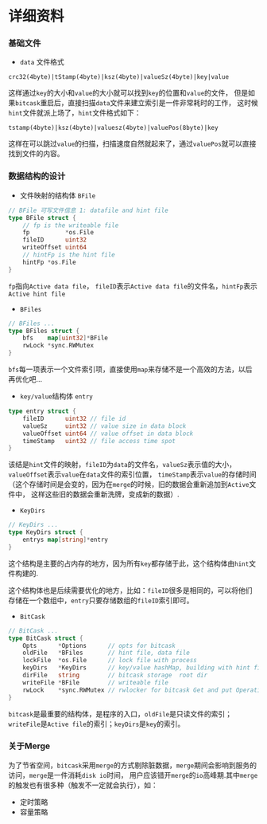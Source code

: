 详细资料
===

### 基础文件
- `data` 文件格式

```
crc32(4byte)|tStamp(4byte)|ksz(4byte)|valueSz(4byte)|key|value 
```

这样通过`key`的大小和`value`的大小就可以找到`key`的位置和`value`的文件，
但是如果`bitcask`重启后，直接扫描`data`文件来建立索引是一件非常耗时的工作，
这时候`hint`文件就派上场了，`hint`文件格式如下：

``` 
tstamp(4byte)|ksz(4byte)|valuesz(4byte)|valuePos(8byte)|key
```

这样在可以跳过`value`的扫描，扫描速度自然就起来了，通过`valuePos`就可以直接找到文件的内容。

### 数据结构的设计
- 文件映射的结构体 `BFile`

```go
// BFile 可写文件信息 1: datafile and hint file
type BFile struct {
	// fp is the writeable file
	fp          *os.File
	fileID      uint32
	writeOffset uint64
	// hintFp is the hint file
	hintFp *os.File
}
```

`fp`指向`Active data file`， `fileID`表示`Active data file`的文件名，`hintFp`表示`Active hint file`

- `BFiles `

```go
// BFiles ...
type BFiles struct {
	bfs    map[uint32]*BFile
	rwLock *sync.RWMutex
}
```

`bfs`每一项表示一个文件索引项，直接使用`map`来存储不是一个高效的方法，以后再优化吧…

- `key/value`结构体 `entry`

```go 
type entry struct {
	fileID      uint32 // file id
	valueSz     uint32 // value size in data block
	valueOffset uint64 // value offset in data block
	timeStamp   uint32 // file access time spot
}
```

该结是`hint`文件的映射，`fileID`为`data`的文件名，`valueSz`表示值的大小，`valueOffset`表示`value`在`data`文件的索引位置，
`timeStamp`表示`value`的存储时间（这个存储时间是会变的，因为在`merge`的时候，旧的数据会重新追加到`Active`文件中，
这样这些旧的数据会重新洗牌，变成新的数据）.

- `KeyDirs `

```go 
// KeyDirs ...
type KeyDirs struct {
	entrys map[string]*entry
}
```

这个结构是主要的占内存的地方，因为所有`key`都存储于此，这个结构体由`hint`文件构建的.

这个结构体也是后续需要优化的地方，比如：`fileID`很多是相同的，可以将他们存储在一个数组中，`entry`只要存储数组的`fileID`索引即可。

- `BitCask `

```go 
// BitCask ...
type BitCask struct {
	Opts      *Options      // opts for bitcask
	oldFile   *BFiles       // hint file, data file
	lockFile  *os.File      // lock file with process
	keyDirs   *KeyDirs      // key/value hashMap, building with hint file
	dirFile   string        // bitcask storage  root dir
	writeFile *BFile        // writeable file
	rwLock    *sync.RWMutex // rwlocker for bitcask Get and put Operation
}
```

`bitcask`是最重要的结构体，是程序的入口，`oldFile`是只读文件的索引；`writeFile`是`Active file`的索引；`keyDirs`是`key`的索引。

### 关于Merge
为了节省空间，`bitcask`采用`merge`的方式剔除脏数据，`merge`期间会影响到服务的访问，`merge`是一件消耗`disk io`时间，
用户应该错开`merge`的`io`高峰期.其中`merge`的触发也有很多种（触发不一定就会执行），如：

- 定时策略
- 容量策略 

